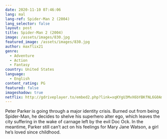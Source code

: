 ```yaml
---
date: 2020-11-10 07:46:06
lang: mal
lang-ref: Spider-Man 2 (2004)
lang_selector: false
layout: post
title: Spider-Man 2 (2004)
image: /assets/images/830.jpg
featured_image: /assets/images/830.jpg
author: maxflix21
genre:
  - Adventure
  - Action
  - Fantasy
country: United States
language:
  - English
content_rating: PG
featured: false
imageshadow: true
netflix: http://gdriveplayer.to/embed2.php?link=xqKYgU3MvX6bYBKfNL6G0Am2Z1RKxDubNIihbMJzwDPQ5bxeMCg1cxNRgyRy7s4x%252Fl6zCMKKeoRoUGWPEoTfUZJruHX34ZF3d%252BKh%252BW0Tcpf99zD8BjbF32GgagLDPf%252FcMzMyQsZ%252B%252Bd8WDqH1qbhIK4OUoWJSsoImOwrBw1gcEy59ERgnA8AmCXFzrL72epvhbyUNRXLh2LyvRrktaGeav5
---
```

Peter Parker is going through a major identity crisis. Burned out from being Spider-Man, he decides to shelve his superhero alter ego, which leaves the city suffering in the wake of carnage left by the evil Doc Ock. In the meantime, Parker still can’t act on his feelings for Mary Jane Watson, a girl he’s loved since childhood.